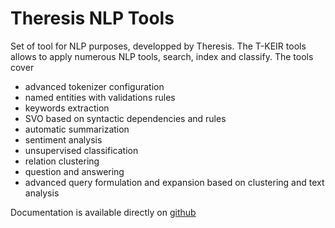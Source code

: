# Theresis NLP Tools

Set of tool for NLP purposes, developped by Theresis.
The T-KEIR tools allows to apply numerous NLP tools, search, index and classify. The tools cover


  * advanced tokenizer configuration
  * named entities with validations rules
  * keywords extraction
  * SVO based on syntactic dependencies and rules
  * automatic summarization
  * sentiment analysis
  * unsupervised classification
  * relation clustering
  * question and answering
  * advanced query formulation and expansion based on clustering and text analysis

Documentation is available directly on [github](https://github.com/ThalesGroup/t-keir/tree/develop/tkeir/docs) 




